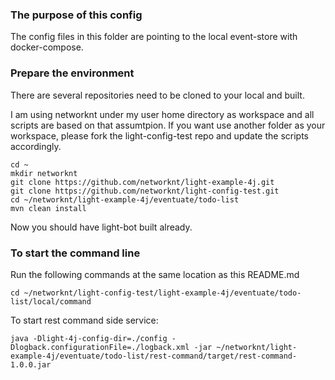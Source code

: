 ### The purpose of this config

 The config files in this folder are pointing to the local event-store with docker-compose.

### Prepare the environment

There are several repositories need to be cloned to your local and built. 

I am using networknt under my user home directory as workspace and all scripts 
are based on that assumtpion. If you want use another folder as your workspace, 
please fork the light-config-test repo and update the scripts accordingly. 

```
cd ~
mkdir networknt
git clone https://github.com/networknt/light-example-4j.git
git clone https://github.com/networknt/light-config-test.git
cd ~/networknt/light-example-4j/eventuate/todo-list
mvn clean install
```

Now you should have light-bot built already. 

### To start the command line

Run the following commands at the same location as this README.md

```
cd ~/networknt/light-config-test/light-example-4j/eventuate/todo-list/local/command
```

To start rest command side service:

```
java -Dlight-4j-config-dir=./config -Dlogback.configurationFile=./logback.xml -jar ~/networknt/light-example-4j/eventuate/todo-list/rest-command/target/rest-command-1.0.0.jar
```

